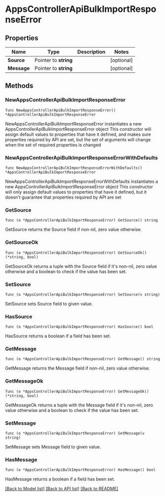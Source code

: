 # AppsControllerApiBulkImportResponseError

## Properties

Name | Type | Description | Notes
------------ | ------------- | ------------- | -------------
**Source** | Pointer to **string** |  | [optional] 
**Message** | Pointer to **string** |  | [optional] 

## Methods

### NewAppsControllerApiBulkImportResponseError

`func NewAppsControllerApiBulkImportResponseError() *AppsControllerApiBulkImportResponseError`

NewAppsControllerApiBulkImportResponseError instantiates a new AppsControllerApiBulkImportResponseError object
This constructor will assign default values to properties that have it defined,
and makes sure properties required by API are set, but the set of arguments
will change when the set of required properties is changed

### NewAppsControllerApiBulkImportResponseErrorWithDefaults

`func NewAppsControllerApiBulkImportResponseErrorWithDefaults() *AppsControllerApiBulkImportResponseError`

NewAppsControllerApiBulkImportResponseErrorWithDefaults instantiates a new AppsControllerApiBulkImportResponseError object
This constructor will only assign default values to properties that have it defined,
but it doesn't guarantee that properties required by API are set

### GetSource

`func (o *AppsControllerApiBulkImportResponseError) GetSource() string`

GetSource returns the Source field if non-nil, zero value otherwise.

### GetSourceOk

`func (o *AppsControllerApiBulkImportResponseError) GetSourceOk() (*string, bool)`

GetSourceOk returns a tuple with the Source field if it's non-nil, zero value otherwise
and a boolean to check if the value has been set.

### SetSource

`func (o *AppsControllerApiBulkImportResponseError) SetSource(v string)`

SetSource sets Source field to given value.

### HasSource

`func (o *AppsControllerApiBulkImportResponseError) HasSource() bool`

HasSource returns a boolean if a field has been set.

### GetMessage

`func (o *AppsControllerApiBulkImportResponseError) GetMessage() string`

GetMessage returns the Message field if non-nil, zero value otherwise.

### GetMessageOk

`func (o *AppsControllerApiBulkImportResponseError) GetMessageOk() (*string, bool)`

GetMessageOk returns a tuple with the Message field if it's non-nil, zero value otherwise
and a boolean to check if the value has been set.

### SetMessage

`func (o *AppsControllerApiBulkImportResponseError) SetMessage(v string)`

SetMessage sets Message field to given value.

### HasMessage

`func (o *AppsControllerApiBulkImportResponseError) HasMessage() bool`

HasMessage returns a boolean if a field has been set.


[[Back to Model list]](../README.md#documentation-for-models) [[Back to API list]](../README.md#documentation-for-api-endpoints) [[Back to README]](../README.md)


